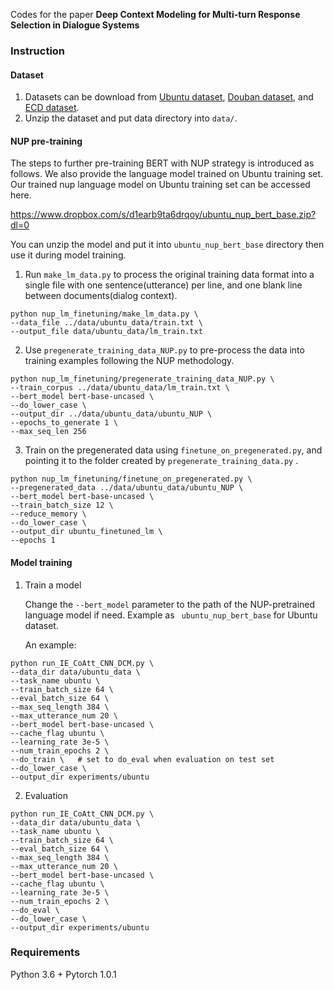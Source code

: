 

Codes for the paper **Deep Context Modeling for Multi-turn Response Selection in Dialogue Systems** 

### Instruction 

#### Dataset

1. Datasets can be download from [Ubuntu dataset](https://www.dropbox.com/s/2fdn26rj6h9bpvl/ubuntu_data.zip?dl=0),  [Douban dataset](https://www.dropbox.com/s/90t0qtji9ow20ca/DoubanConversaionCorpus.zip?dl=0), and [ECD dataset](https://drive.google.com/file/d/154J-neBo20ABtSmJDvm7DK0eTuieAuvw/view?usp=sharing).
2. Unzip the dataset and put data directory into `data/`.

#### NUP pre-training 

The steps to further pre-training BERT with NUP strategy is introduced as follows. We also provide the language model trained on Ubuntu training set. Our trained nup language model on Ubuntu training set can be accessed here. 

https://www.dropbox.com/s/d1earb9ta6drqoy/ubuntu_nup_bert_base.zip?dl=0

You can unzip the model and put it into `ubuntu_nup_bert_base` directory then use it during model training.

1. Run `make_lm_data.py` to process the original training data format into a single file with one sentence(utterance) per line, and one blank line between documents(dialog context).  

```
python nup_lm_finetuning/make_lm_data.py \
--data_file ../data/ubuntu_data/train.txt \
--output_file data/ubuntu_data/lm_train.txt
```

2. Use `pregenerate_training_data_NUP.py` to pre-process the data into training examples following the NUP methodology.

```
python nup_lm_finetuning/pregenerate_training_data_NUP.py \
--train_corpus ../data/ubuntu_data/lm_train.txt \
--bert_model bert-base-uncased \
--do_lower_case \
--output_dir ../data/ubuntu_data/ubuntu_NUP \
--epochs_to_generate 1 \
--max_seq_len 256
```

3. Train on the pregenerated data using `finetune_on_pregenerated.py`, and pointing it to the folder created by `pregenerate_training_data.py` .

```
python nup_lm_finetuning/finetune_on_pregenerated.py \
--pregenerated_data ../data/ubuntu_data/ubuntu_NUP \
--bert_model bert-base-uncased \
--train_batch_size 12 \
--reduce_memory \
--do_lower_case \
--output_dir ubuntu_finetuned_lm \
--epochs 1
```

#### Model training

1. Train a model

   Change the `--bert_model` parameter to the path of the NUP-pretrained language model if need. Example as ` ubuntu_nup_bert_base` for Ubuntu dataset.

   An example:

```
python run_IE_CoAtt_CNN_DCM.py \
--data_dir data/ubuntu_data \
--task_name ubuntu \
--train_batch_size 64 \
--eval_batch_size 64 \
--max_seq_length 384 \
--max_utterance_num 20 \
--bert_model bert-base-uncased \ 
--cache_flag ubuntu \
--learning_rate 3e-5 \
--num_train_epochs 2 \
--do_train \   # set to do_eval when evaluation on test set
--do_lower_case \
--output_dir experiments/ubuntu
```

2. Evaluation 

```
python run_IE_CoAtt_CNN_DCM.py \
--data_dir data/ubuntu_data \
--task_name ubuntu \
--train_batch_size 64 \
--eval_batch_size 64 \
--max_seq_length 384 \
--max_utterance_num 20 \
--bert_model bert-base-uncased \  
--cache_flag ubuntu \
--learning_rate 3e-5 \
--num_train_epochs 2 \
--do_eval \
--do_lower_case \
--output_dir experiments/ubuntu
```

### Requirements

Python 3.6 + Pytorch 1.0.1 



